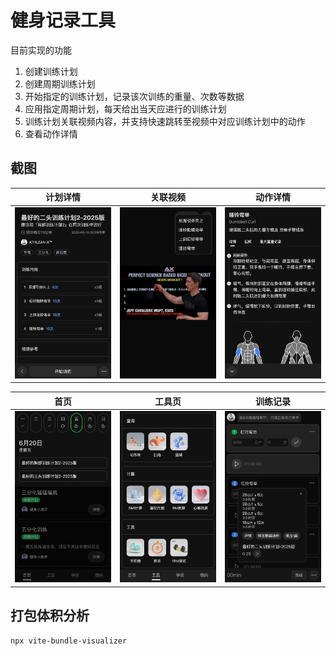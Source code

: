 # 健身记录工具

目前实现的功能

1. 创建训练计划
2. 创建周期训练计划
3. 开始指定的训练计划，记录该次训练的重量、次数等数据
4. 应用指定周期计划，每天给出当天应进行的训练计划
5. 训练计划关联视频内容，并支持快速跳转至视频中对应训练计划中的动作
6. 查看动作详情

## 截图

| 计划详情 | 关联视频 | 动作详情 |
|:---:|:---:|:---:|
| <img src="/docs/plan_profile.png" width="250"/> | <img src="/docs/plan_video.png" width="250"/> | <img src="/docs/action_profile.png" width="250"/> |

| 首页 | 工具页 | 训练记录 |
|:---:|:---:|:---:|
| <img src="/docs/home.png" width="250"/> | <img src="/docs/tools.png" width="250"/> | <img src="/docs/workout_day.png" width="250"/> |


## 打包体积分析

```bash
npx vite-bundle-visualizer
```